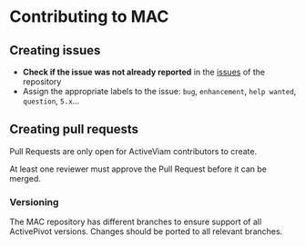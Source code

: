 # Contributing to MAC

## Creating issues

* **Check if the issue was not already reported** in the [issues](https://github.com/activeviam/mac/issues) of the repository
* Assign the appropriate labels to the issue: `bug`, `enhancement`, `help wanted`, `question`,
`5.x`...

## Creating pull requests

Pull Requests are only open for ActiveViam contributors to create.

At least one reviewer must approve the Pull Request before it can be merged.

### Versioning

The MAC repository has different branches to ensure support of all ActivePivot versions. Changes
should be ported to all relevant branches.
